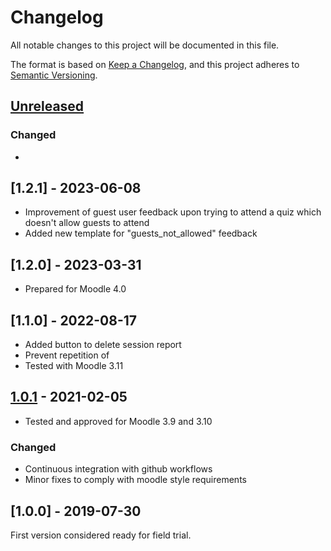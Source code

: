 # Changelog

All notable changes to this project will be documented in this file.

The format is based on [Keep a Changelog](https://keepachangelog.com/en/1.0.0/),
and this project adheres to [Semantic Versioning](https://semver.org).

## [Unreleased]
### Changed
- 

## [1.2.1] - 2023-06-08

- Improvement of guest user feedback upon trying to attend a quiz which doesn't allow guests to attend
- Added new template for "guests_not_allowed" feedback

## [1.2.0] - 2023-03-31

- Prepared for Moodle 4.0

## [1.1.0] - 2022-08-17

- Added button to delete session report
- Prevent repetition of 
- Tested with Moodle 3.11

## [1.0.1] - 2021-02-05

- Tested and approved for Moodle 3.9 and 3.10

### Changed

- Continuous integration with github workflows
- Minor fixes to comply with moodle style requirements

## [1.0.0] - 2019-07-30

First version considered ready for field trial.

[Unreleased]: https://github.com/KQMATH/moodle-mod_jazzquiz/compare/v1.0.1...HEAD
[1.0.1]: https://github.com/KQMATH/moodle-qtype_mod_jazzquiz/compare/v1.0.0...v1.0.1
